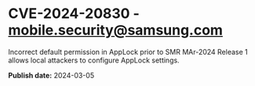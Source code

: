 # CVE-2024-20830 - mobile.security@samsung.com

Incorrect default permission in AppLock prior to SMR MAr-2024 Release 1 allows local attackers to configure AppLock settings.

**Publish date:** 2024-03-05
